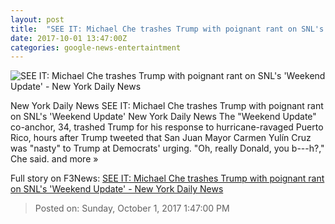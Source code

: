 ```yaml
---
layout: post
title:  "SEE IT: Michael Che trashes Trump with poignant rant on SNL's 'Weekend Update' - New York Daily News"
date: 2017-10-01 13:47:00Z
categories: google-news-entertaintment
---
```


![SEE IT: Michael Che trashes Trump with poignant rant on SNL's 'Weekend Update' - New York Daily News](http://assets.nydailynews.com/polopoly_fs/1.3534204.1506865136!/img/httpImage/image.jpg_gen/derivatives/landscape_1200/puerto-rico-che.jpg)

New York Daily News SEE IT: Michael Che trashes Trump with poignant rant on SNL's 'Weekend Update' New York Daily News The "Weekend Update" co-anchor, 34, trashed Trump for his response to hurricane-ravaged Puerto Rico, hours after Trump tweeted that San Juan Mayor Carmen Yulín Cruz was "nasty" to Trump at Democrats' urging. "Oh, really Donald, you b---h?," Che said. and more »


Full story on F3News: [SEE IT: Michael Che trashes Trump with poignant rant on SNL's 'Weekend Update' - New York Daily News](http://www.f3nws.com/n/b2mMZF)

> Posted on: Sunday, October 1, 2017 1:47:00 PM
